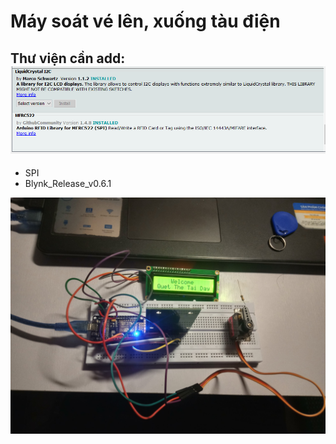 # **Máy soát vé lên, xuống tàu điện**

## Thư viện cần add: ![1672908793839](image/README/1672908793839.png)

* SPI
* Blynk_Release_v0.6.1


![1672908447249](image/README/1672908447249.png)
